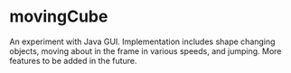 # movingCube
An experiment with Java GUI. Implementation includes shape changing objects, moving about in the frame in various speeds, and jumping. More features to be added in the future.
